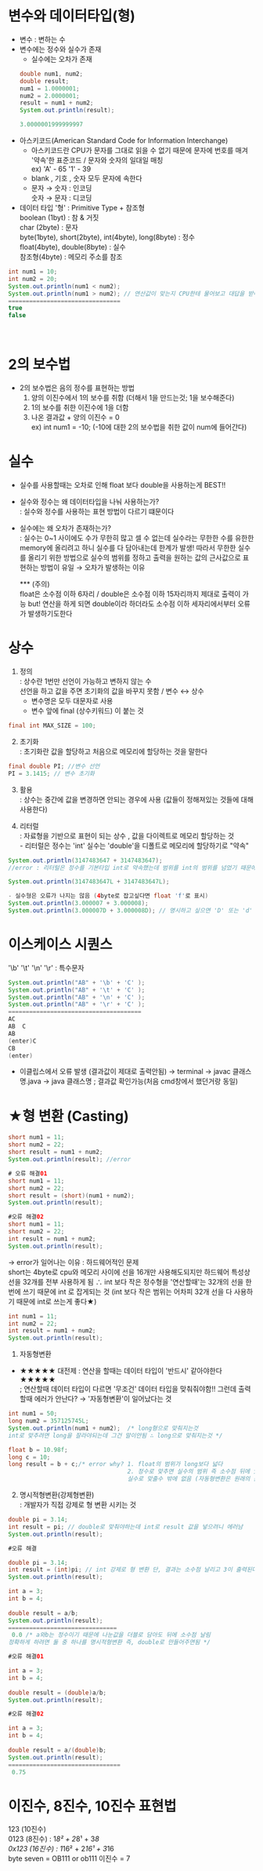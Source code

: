 # 변수와 데이터타입(형)
* 변수 : 변하는 수 
* 변수에는 정수와 실수가 존재
    * 실수에는 오차가 존재
    ```java 
    double num1, num2;
    double result;
    num1 = 1.0000001;
    num2 = 2.0000001;
    result = num1 + num2;
    System.out.println(result); 

    3.0000001999999997
    ```
* 아스키코드(American Standard Code for Information Interchange) 
    * 아스키코드란 CPU가 문자를 그대로 읽을 수 없기 때문에 문자에 번호를 매겨 '약속'한 표준코드 / 문자와 숫자의 일대일 매칭 <br> ex) 'A' - 65 '1' - 39
    * blank , 기호 , 숫자 모두 문자에 속한다
    * 문자  → 숫자 : 인코딩 <br> 숫자 → 문자 : 디코딩 
* 데이터 타입 '형' : Primitive Type + 참조형 <br>
boolean (1byt) : 참 & 거짓 <br>
char (2byte) : 문자 <br>
byte(1byte), short(2byte), int(4byte), long(8byte) : 정수 <br>
float(4byte), double(8byte) : 실수  <br>
참조형(4byte) : 메모리 주소를 참조

```java
int num1 = 10;
int num2 = 20;
System.out.println(num1 < num2); 
System.out.println(num1 > num2); // 연산값이 맞는지 CPU한테 물어보고 대답을 받아서 출력되는 과정
================================
true
false
``` 
<br>

# 2의 보수법
* 2의 보수법은 음의 정수를 표현하는 방법 <br>
  1. 양의 이진수에서 1의 보수를 취함 (더해서 1을 만드는것; 1을 보수해준다) <br>
  2. 1의 보수를 취한 이진수에 1을 더함
  3. 나온 결과값 + 양의 이진수 = 0 <br>
  ex) int num1 = -10; (-10에 대한 2의 보수법을 취한 값이 num에 들어간다)

# 실수
* 실수를 사용할때는 오차로 인해 float 보다 double을 사용하는게 BEST!!
* 실수와 정수는 왜 데이터타입을 나눠 사용하는가? <br>
  : 실수와 정수를 사용하는 표현 방법이 다르기 떄문이다
* 실수에는 왜 오차가 존재하는가? <br>
  : 실수는 0~1 사이에도 수가 무한히 많고 셀 수 없는데 실수라는 무한한 수를 유한한 memory에 올리려고 하니 실수를 다 담아내는데 한계가 발생! 따라서 무한한 실수를 올리기 위한 방법으로 실수의 범위를 정하고 출력을 원하는 값의 근사값으로 표현하는 방법이 유일 
  → 오차가 발생하는 이유
  
  *** (주의) <br>
  float은 소수점 이하 6자리 / double은 소수점 이하 15자리까지 제대로 출력이 가능 but! 연산을 하게 되면 double이라 하더라도 소수점 이하 세자리에서부터 오류가 발생하기도한다

 # 상수
 1. 정의 <br>
 : 상수란 1번만 선언이 가능하고 변하지 않는 수 <br>
 선언을 하고 값을 주면 초기화의 값을 바꾸지 못함 / 변수 ↔ 상수 
    * 변수명은 모두 대문자로 사용
    * 변수 앞에 final (상수키워드) 이 붙는 것
 ```java
 final int MAX_SIZE = 100; 
 ```

 2. 초기화 <br>
 : 초기화란 값을 할당하고 처음으로 메모리에 할당하는 것을 말한다 
 ```java
 final double PI; //변수 선언 
 PI = 3.1415; // 변수 초기화
 ```
 3. 활용 <br>
 : 상수는 중간에 값을 변경하면 안되는 경우에 사용 (값들이 정해져있는 것들에 대해 사용한다) <br>
 
 4. 리터럴 <br>
 : 자료형을 기반으로 표현이 되는 상수 , 값을 다이렉트로 메모리 할당하는 것 <br> - 리터럴은 정수는 'int' 실수는 'double'을 디폴트로 메모리에 할당하기로 "약속"
 ```java
 System.out.println(3147483647 + 3147483647); 
 //error : 리터털은 정수를 기본타입 int로 약속했는데 범위를 int의 범위를 넘었기 때문에 long으로 명시를 해줘야함

 System.out.println(3147483647L + 3147483647L); 
 
 - 실수형은 오류가 나지는 않음 (4byte로 잡고싶다면 float 'f'로 표시)
 System.out.println(3.000007 + 3.000008); 
 System.out.println(3.000007D + 3.000008D); // 명시하고 싶으면 'D' 또는 'd' 삽입
```
# 이스케이스 시퀀스
 '\b' '\t' '\n' '\r' : 특수문자 
 ```java
System.out.println("AB" + '\b' + 'C' ); 
System.out.println("AB" + '\t' + 'C' ); 
System.out.println("AB" + '\n' + 'C' ); 
System.out.println("AB" + '\r' + 'C' ); 
======================================
AC
AB  C
AB
(enter)C
CB
(enter)
```
* 이클립스에서 오류 발생 (결과값이 제대로 출력안됨) → terminal → javac 클래스명.java → java 클래스명 ; 결과값 확인가능(처음 cmd창에서 했던거랑 동일)

# ★형 변환 (Casting)
```java
short num1 = 11;
short num2 = 22;
short result = num1 + num2;
System.out.println(result); //error

# 오류 해결01
short num1 = 11;
short num2 = 22;
short result = (short)(num1 + num2);
System.out.println(result);

#오류 해결02
short num1 = 11;
short num2 = 22;
int result = num1 + num2;
System.out.println(result); 
````
→ error가 일어나는 이유 : 하드웨어적인 문제 <br>
short는 4byte로 cpu와 메모리 사이에 선을 16개만 사용해도되지만 하드웨어 특성상 선을 32개를 전부 사용하게 됨 ∴ int 보다 작은 정수형을 '연산할때'는 32개의 선을 한번에 쓰기 때문에 int 로 잡게되는 것 (int 보다 작은 범위는 어차피 32개 선을 다 사용하기 때문에 int로 쓰는게 좋다★)
```java
int num1 = 11;
int num2 = 22;
int result = num1 + num2;
System.out.println(result);
```
1. 자동형변환
- ★★★★★ 대전제 : 연산을 할때는 데이터 타입이 '반드시' 같아야한다 ★★★★★ <br>
; 연산할때 데이터 타입이 다르면 '무조건' 데이터 타입을 맞춰줘야함!! 그런데 출력할때 에러가 안난다? → '자동형변환'이 일어났다는 것
```java
int num1 = 50;
long num2 = 357125745L;
System.out.println(num1 + num2);  /* long형으로 맞춰지는것 
int로 맞추려면 long을 잘라야되는데 그건 말이안됨 ∴ long으로 맞춰지는것 */

float b = 10.98f;
long c = 10;
long result = b + c;/* error why? 1. float의 범위가 long보다 넓다 
                                  2. 정수로 맞추면 실수의 범위 즉 소수점 뒤에 있는 값들을 날리고 출력되기 때문에 
                                  실수로 맞출수 밖에 없음 (자동형변환은 원래의 값을 보존하는쪽으로 변환됨)
```
2. 명시적형변환(강제형변환) <br>
: 개발자가 직접 강제로 형 변환 시키는 것
```java
double pi = 3.14;
int result = pi; // double로 맞춰야하는데 int로 result 값을 넣으려니 에러남 
System.out.println(result);

#오류 해결

double pi = 3.14;
int result = (int)pi; // int 강제로 형 변환 단, 결과는 소수점 날리고 3이 출력된다
System.out.println(result);
```
```java
int a = 3;
int b = 4;
		
double result = a/b;
System.out.println(result); 
===============================
 0.0 /* a와b는 정수이기 때문에 나눈값을 더블로 담아도 뒤에 소수점 날림
정확하게 하려면 둘 중 하나를 명시적형변환 즉, double로 만들어주면됨 */

#오류 해결01

int a = 3;
int b = 4;
		
double result = (double)a/b;
System.out.println(result);

#오류 해결02

int a = 3;
int b = 4;
		
double result = a/(double)b;
System.out.println(result);
================================
 0.75
```
# 이진수, 8진수, 10진수 표현법
123 (10진수) <br>
0123 (8진수) : 1*8² + 2*8¹ + 3*8 <br>
0x123 (16진수) : 1*16² + 2*16¹ + 3*16 <br>
byte seven = OB111 or ob111  이진수 = 7  


